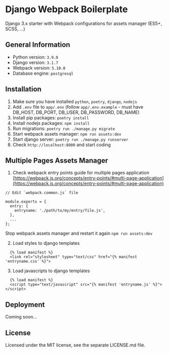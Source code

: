 # Django Webpack Boilerplate

Django 3.x starter with Webpack configurations for assets manager (ES5+, SCSS, ...)

## General Information

- Python version: `3.9.0`
- Django version: `3.1.7`
- Webpack version: `5.10.0`
- Database engine: `postgresql`

## Installation

1. Make sure you have installed `python`, `poetry`, `django`, `nodejs`
2. Add `.env` file to `app/.env` (follow `app/.env.example` - must have DB_HOST, DB_PORT, DB_USER, DB_PASSWORD, DB_NAME)
3. Install pip packages: `poetry install`
3. Install nodejs packages: `npm install`
4. Run migrations: `poetry run ./manage.py migrate`
5. Start webpack assets manager: `npm run assets:dev`
6. Start django server: `poetry run ./manage.py runserver`
7. Check `http://localhost:8000` and start coding

## Multiple Pages Assets Manager

1. Check webpack entry points guide for multiple pages application [https://webpack.js.org/concepts/entry-points/#multi-page-application](https://webpack.js.org/concepts/entry-points/#multi-page-application)

```
// Edit `webpack.common.js` file

module.exports = {
  entry: {
    entryname: './path/to/my/entry/file.js',
  },
  ...
};
```

Stop webpack assets manager and restart it again `npm run assets:dev`

2. Load styles to django templates

```
  {% load manifest %}
  <link rel="stylesheet" type="text/css" href="{% manifest 'entryname.css' %}">
```

3. Load javascripts to django templates

```
  {% load manifest %}
  <script type="text/javascript" src="{% manifest 'entryname.js' %}"></script>
```

## Deployment

Coming soon...

## License

Licensed under the MIT license, see the separate LICENSE.md file.

